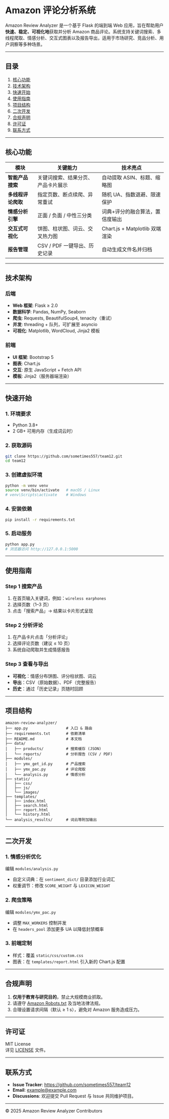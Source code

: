 # Amazon 评论分析系统

Amazon Review Analyzer 是一个基于 Flask 的端到端 Web 应用，旨在帮助用户**快速、稳定、可视化地**获取并分析 Amazon 商品评论。系统支持关键词搜索、多线程爬取、情感分析、交互式图表以及报告导出，适用于市场研究、竞品分析、用户洞察等多种场景。

---

## 目录
1. [核心功能](#核心功能)  
2. [技术架构](#技术架构)  
3. [快速开始](#快速开始)  
4. [使用指南](#使用指南)  
5. [项目结构](#项目结构)  
6. [二次开发](#二次开发)  
7. [合规声明](#合规声明)  
8. [许可证](#许可证)  
9. [联系方式](#联系方式)  

---

## 核心功能

| 模块 | 关键能力 | 技术亮点 |
|---|---|---|
| **智能产品搜索** | 关键词搜索、结果分页、产品卡片展示 | 自动提取 ASIN、标题、缩略图 |
| **多线程评论爬取** | 指定页数、断点续爬、异常重试 | 随机 UA、指数退避、限速保护 |
| **情感分析引擎** | 正面 / 负面 / 中性三分类 | 词典+评分的融合算法，置信度输出 |
| **交互式可视化** | 饼图、柱状图、词云、交叉热力图 | Chart.js + Matplotlib 双端渲染 |
| **报告管理** | CSV / PDF 一键导出、历史记录 | 自动生成文件名并归档 |

---

## 技术架构

### 后端
- **Web 框架**: Flask ≥ 2.0  
- **数据科学**: Pandas, NumPy, Seaborn  
- **爬虫**: Requests, BeautifulSoup4, tenacity（重试）  
- **并发**: threading + 队列，可扩展至 asyncio  
- **可视化**: Matplotlib, WordCloud, Jinja2 模板  

### 前端
- **UI 框架**: Bootstrap 5  
- **图表**: Chart.js  
- **交互**: 原生 JavaScript + Fetch API  
- **模板**: Jinja2（服务器端渲染）

---

## 快速开始

### 1. 环境要求
- Python 3.8+  
- 2 GB+ 可用内存（生成词云时）

### 2. 获取源码
```bash
git clone https://github.com/sometimes557/team12.git
cd team12
```

### 3. 创建虚拟环境
```bash
python -m venv venv
source venv/bin/activate   # macOS / Linux
# venv\Scripts\activate    # Windows
```

### 4. 安装依赖
```bash
pip install -r requirements.txt
```

### 5. 启动服务
```bash
python app.py
# 浏览器访问 http://127.0.0.1:5000
```

---

## 使用指南

### Step 1 搜索产品
1. 在首页输入关键词，例如：`wireless earphones`  
2. 选择页数（1–3 页）  
3. 点击「搜索产品」→ 结果以卡片形式呈现  

### Step 2 分析评论
1. 在产品卡片点击「分析评论」  
2. 选择评论页数（建议 ≤ 10 页）  
3. 系统自动爬取并生成情感报告  

### Step 3 查看与导出
- **可视化**：情感分布饼图、评分柱状图、词云  
- **导出**：CSV（原始数据）、PDF（完整报告）  
- **历史**：通过「历史记录」页随时回顾  

---

## 项目结构
```
amazon-review-analyzer/
├── app.py                 # 入口 & 路由
├── requirements.txt       # 依赖清单
├── README.md              # 本文档
├── data/
│   ├── products/          # 搜索缓存 (JSON)
│   └── reports/           # 分析报告 (CSV / PDF)
├── modules/
│   ├── ymx_get_id.py      # 产品搜索
│   ├── ymx_pac.py         # 评论爬取
│   └── analysis.py        # 情感分析
├── static/
│   ├── css/
│   ├── js/
│   └── images/
├── templates/
│   ├── index.html
│   ├── search.html
│   ├── report.html
│   └── history.html
└── analysis_results/      # 词云等附加输出
```

---

## 二次开发

### 1. 情感分析优化
编辑 `modules/analysis.py`  
- 自定义词典：在 `sentiment_dict/` 目录添加行业词汇  
- 权重调节：修改 `SCORE_WEIGHT` 与 `LEXICON_WEIGHT`  

### 2. 爬虫策略
编辑 `modules/ymx_pac.py`  
- 调整 `MAX_WORKERS` 控制并发  
- 在 `headers_pool` 添加更多 UA 以降低封禁概率  

### 3. 前端定制
- 样式：覆盖 `static/css/custom.css`  
- 图表：在 `templates/report.html` 引入新的 Chart.js 配置  

---

## 合规声明
1. **仅用于教育与研究目的**，禁止大规模商业抓取。  
2. 请遵守 [Amazon Robots.txt](https://www.amazon.com/robots.txt) 及当地法律法规。  
3. 合理设置请求间隔（默认 ≥ 1 s），避免对 Amazon 服务造成压力。  

---

## 许可证
MIT License  
详见 [LICENSE](LICENSE) 文件。

---

## 联系方式
- **Issue Tracker**: https://github.com/sometimes557/team12  
- **Email**: example@example.com  
- **Discussions**: 欢迎提交 Pull Request 与 Issue 共同维护项目。

---
© 2025 Amazon Review Analyzer Contributors